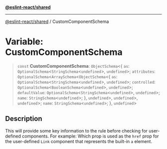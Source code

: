 [**@eslint-react/shared**](../README.md)

***

[@eslint-react/shared](../README.md) / CustomComponentSchema

# Variable: CustomComponentSchema

> `const` **CustomComponentSchema**: `ObjectSchema`\<\{ `as`: `OptionalSchema`\<`StringSchema`\<`undefined`\>, `undefined`\>; `attributes`: `OptionalSchema`\<`ArraySchema`\<`ObjectSchema`\<\{ `as`: `OptionalSchema`\<`StringSchema`\<`undefined`\>, `undefined`\>; `controlled`: `OptionalSchema`\<`BooleanSchema`\<`undefined`\>, `undefined`\>; `defaultValue`: `OptionalSchema`\<`StringSchema`\<`undefined`\>, `undefined`\>; `name`: `StringSchema`\<`undefined`\>; \}, `undefined`\>, `undefined`\>, `undefined`\>; `name`: `StringSchema`\<`undefined`\>; \}, `undefined`\>

## Description

This will provide some key information to the rule before checking for user-defined components.
For example:
Which prop is used as the `href` prop for the user-defined `Link` component that represents the built-in `a` element.

